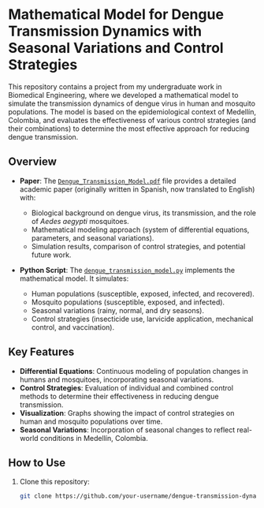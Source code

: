 # Mathematical Model for Dengue Transmission Dynamics with Seasonal Variations and Control Strategies  

This repository contains a project from my undergraduate work in Biomedical Engineering, where we developed a mathematical model to simulate the transmission dynamics of dengue virus in human and mosquito populations. The model is based on the epidemiological context of Medellín, Colombia, and evaluates the effectiveness of various control strategies (and their combinations) to determine the most effective approach for reducing dengue transmission.  

## Overview  
- **Paper**: The [`Dengue_Transmission_Model.pdf`](./Dengue_Transmission_Model.pdf) file provides a detailed academic paper (originally written in Spanish, now translated to English) with:  
  - Biological background on dengue virus, its transmission, and the role of *Aedes aegypti* mosquitoes.  
  - Mathematical modeling approach (system of differential equations, parameters, and seasonal variations).  
  - Simulation results, comparison of control strategies, and potential future work.  

- **Python Script**: The [`dengue_transmission_model.py`](./dengue_transmission_model.py) implements the mathematical model. It simulates:  
  - Human populations (susceptible, exposed, infected, and recovered).  
  - Mosquito populations (susceptible, exposed, and infected).  
  - Seasonal variations (rainy, normal, and dry seasons).  
  - Control strategies (insecticide use, larvicide application, mechanical control, and vaccination).  

## Key Features  
- **Differential Equations**: Continuous modeling of population changes in humans and mosquitoes, incorporating seasonal variations.  
- **Control Strategies**: Evaluation of individual and combined control methods to determine their effectiveness in reducing dengue transmission.  
- **Visualization**: Graphs showing the impact of control strategies on human and mosquito populations over time.  
- **Seasonal Variations**: Incorporation of seasonal changes to reflect real-world conditions in Medellín, Colombia.  

## How to Use  
1. Clone this repository:  
   ```bash  
   git clone https://github.com/your-username/dengue-transmission-dynamics.git  
